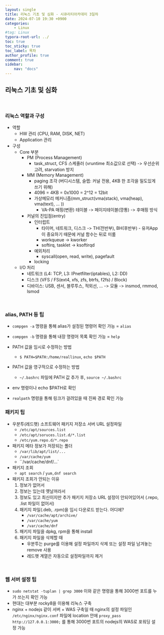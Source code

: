 ```yaml
---
layout: single
title: 리눅스 기초 및 심화 - 시큐리티아카데미 3일차
date: 2024-07-10 19:30 +0900
categories: 
    - Linux
#tag: Linux
typora-root-url: ../
toc: true
toc_sticky: true
toc_label: 목차
author_profile: true
comment: true
sidebar:
    nav: "docs"
---
```


## 리눅스 기초 및 심화

<br>

### 리눅스 역할과 구성

- 역할
  - HW 관리 (CPU, RAM, DISK, NET)
  - Application 관리
- 구성
  - Core 부분
    - PM (Process Management) 
      - task_struct, CFS 스케줄러 (vruntime 최소값으로 선택) -> 우선순위 고려, starvation 방지 
    - MM (Memory Management)
      - paging 조각 (버디시스템, 슬랩: 커널 전용, 4KB 한 조각을 밀도있게 쓰기 위해)
      - 4096 = 4KB = 0x1000 = 2^12 = 12bit
      - 가상메모리 메커니즘(mm_struct(vma(stack), vma(heap), vma(text), ... ))
        - VA-PA 매핑(변환) 테이블 -> 페이지테이블(깡통) -> 후매핑 방식
    - 커널의 진입점(entry)
      - 인터럽트 
        - 타이머, 네트워크, 디스크 -> TH(전반부), BH(후반부) - 유저App이 중요하기 때문에 커널 함수는 뒤로 미룸
        - workqueue -> kworker
        - softirq, tasklet -> ksoftirqd
      - 예외처리
        - syscall(open, read, write), pagefault 
      - locking
  - I/O 처리
    - 네트워크 (L4: TCP, L3: IPnetfilter(iptables), L2: DD)
    - 디스크 (VFS / FS(ext4, xfs, zfs, btrfs, f2fs) / Block)
    - 디바이스: USB, 센서, 블루투스, 적외선, ... -> 모듈 -> insmod, rmmod, lsmod 

<br>

### alias, PATH 등 팁

- `compgen -a` 명령을 통해 alias가 설정된 명령어 확인 가능 = `alias`
- `compgen -b` 명령을 통해 내장 명령어 목록 확인 가능 = `help`

- PATH 값을 임시로 수정하는 방법
  - `$ PATH=$PATH:/home/reallinux`, `echo $PATH`
- PATH 값을 영구적으로 수정하는 방법
  - `~/.bashrc` 파일에 PATH 값 추가 후, `source ~/.bashrc`
- env 명령이나 echo $PATH로 확인
- `realpath`  명령을 통해 링크가 걸려있을 때 진짜 경로 확인 가능



### 패키지 팁

- 우분투(레드햇) 소프트웨어 패키지 저장소 서버 URL 설정파일
  - `/etc/apt/sources.list`
  - `/etc/apt/soruces.list.d/*.list`
  - `/etc/yum.repo.d/*.repo`
- 패키지 메타 정보가 저장되는 폴더
  - `/var/lib/apt/list/...`
  - `/var/cache/yum`
  - ``/var/cache/dnf/...`
- 패키지 조회
  - `apt search` / `yum,dnf search`
- 패키지 조회가 안되는 이유
  1. 정보가 없어서
  2. 정보는 있는데 옛날꺼라서
  3. 정보도 있고 최신이지만 추가 패키지 저장소 URL 설정이 안되어있어서 (.repo, .list 파일이 없어서)
  4. 패키지 파일(.deb, .rpm)을 임시 다운로드 받는다. 어디에?
     - `/var/cache/apt/archive/`
     - `/var/cache/yum`
     - `/var/cache/dnf`
  5. 패키지 파일을 dpkg, rpm을 통해 install 
  6. 패키지 파일을 삭제할 때 
     - 우분투는 purge를 이용해 설정 파일까지 삭제 또는 설정 파일 남겨놓는 remove 사용
     - 레드햇 계열은 자동으로 설정파일까지 제거

<br>

### 웹 서버 설정 팁

- `sudo netstat -tuplan | grep 3000` 이와 같은 명령을 통해 3000번 포트를 누가 쓰는지 확인 가능
- 현대는 대부분 rocky8을 이용해 리눅스 구축
- nginx + nodejs 같이 서버 + WAS 구축일 때 nginx의 설정 파일인 `/etc/nginx/nginx.conf` 파일에 location 안에 `proxy_pass http://127.0.0.1:3000;` 를 통해 3000번 포트의 nodejs의 WAS로 포워딩 설정 가능 

